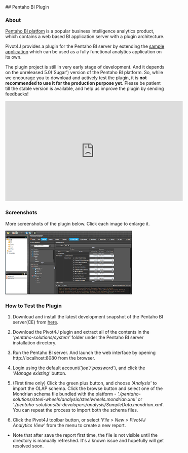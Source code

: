 <head><title>Pivot4J - Pentaho BI Plugin</title></head> 
## Pentaho BI Plugin

### About

[Pentaho BI platfom](http://community.pentaho.com/projects/bi_platform/) is a popular business intelligence analytics product, 
which contains a web based BI application server with a plugin architecture.

Pivot4J provides a plugin for the Pentaho BI server by extending the [sample application](./example.html) which can be used as 
a fully functional analytics application on its own.

The plugin project is still in very early stage of development. And it depends on the unreleased 5.0('Sugar') version of the 
Pentaho BI platform. So, while we encourage you to download and actively test the plugin, it is **not recommended to use it for 
the production purpose yet**. Please be patient till the stable version is available, and help us improve the plugin by sending 
feedbacks!
	
<iframe width="560" height="315" src="http://www.youtube.com/embed/xXhdgQGAXiI?hd=1" frameborder="0" allowfullscreen="1"></iframe>


### Screenshots

More screenshots of the plugin below. Click each image to enlarge it.

[![Pentaho Plugin](./images/screenshot-pentaho-thumb.png "Pentaho Plugin")](./images/screenshot-pentaho.png)
  
### How to Test the Plugin

1. Download and install the latest development snapshot of the Pentaho BI server(CE) from [here](http://ci.pentaho.com/view/Platform/job/BISERVER-CE/). 

2. Download the Pivot4J plugin and extract all of the contents in the *'pentaho-solutions/system'* folder under the Pentaho BI server installation directory.

3. Run the Pentaho BI server. And launch the web interface by opening http://localhost:8080 from the browser.

4. Login using the default account(*'joe'/'password'*), and click the *'Manage existing'* button.

5. (First time only) Click the green plus button, and choose *'Analysis'* to import the OLAP schema. Click the browse button and select one of 
the Mondrian schema file bundled with the platform - *'./pentaho-solutions/steel-wheels/analysis/steelwheels.mondrian.xml'* or 
*'./pentaho-solutions/bi-developers/analysis/SampleData.mondrian.xml'*. You can repeat the process to import both the schema files.

6. Click the Pivot4J toolbar button, or select *'File > New > Pivot4J Analytics View'* from the menu to create a new report.

* Note that after save the report first time, the file is not visible until the directory is manually refreshed. It's a known 
issue and hopefully will get resolved soon.

